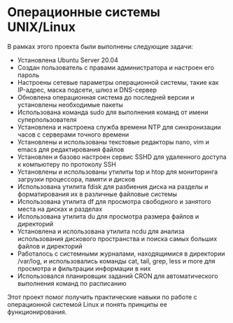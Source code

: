 # Операционные системы UNIX/Linux 

В рамках этого проекта были выполнены следующие задачи:

 - Установлена Ubuntu Server 20.04 
 - Создан пользователь с правами администратора и настроен его пароль
 - Настроены сетевые параметры операционной системы, такие как IP-адрес, маска подсети, шлюз и DNS-сервер
 - Обновлена операционная система до последней версии и установлены необходимые пакеты
 - Использована команда sudo для выполнения команд от имени суперпользователя
 - Установлена и настроена служба времени NTP для синхронизации часов с серверами точного времени
 - Установлены и использованы текстовые редакторы nano, vim и emacs для редактирования файлов
 - Установлен и базово настроен сервис SSHD для удаленного доступа к компьютеру по протоколу SSH
 - Установлены и использованы утилиты top и htop для мониторинга загрузки процессора, памяти и дисков
 - Использована утилита fdisk для разбиения диска на разделы и форматирования их в различные файловые системы
 - Использована утилита df для просмотра свободного и занятого места на дисках и разделах
 - Использована утилита du для просмотра размера файлов и директорий
 - Установлена и использована утилита ncdu для анализа использования дискового пространства и поиска самых больших файлов и директорий
 - Работалось с системными журналами, находящимися в директории /var/log, и использовались команды cat, tail, grep, less и more для просмотра и фильтрации информации в них
 - Использовался планировщик заданий CRON для автоматического выполнения команд по расписанию

Этот проект помог получить практические навыки по работе с операционной системой Linux и понять принципы ее функционирования.
